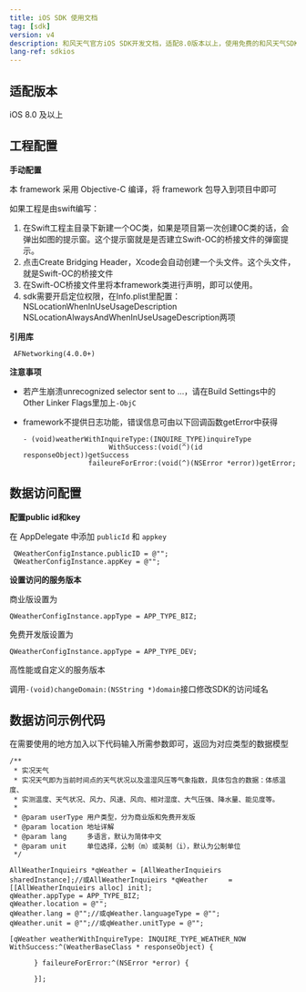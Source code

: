 ```yaml
---
title: iOS SDK 使用文档
tag: [sdk]
version: v4
description: 和风天气官方iOS SDK开发文档，适配8.0版本以上，使用免费的和风天气SDK，快速集成和风天气最新天气数据，方便调用
lang-ref: sdkios
---
```


## 适配版本

iOS 8.0 及以上

## 工程配置

**手动配置**

 本 framework 采用 Objective-C 编译，将 framework 包导入到项目中即可

 如果工程是由swift编写：

1. 在Swift工程主目录下新建一个OC类，如果是项目第一次创建OC类的话，会弹出如图的提示窗。这个提示窗就是是否建立Swift-OC的桥接文件的弹窗提示。
2. 点击Create Bridging Header，Xcode会自动创建一个头文件。这个头文件，就是Swift-OC的桥接文件
3. 在Swift-OC桥接文件里将本framework类进行声明，即可以使用。
4. sdk需要开启定位权限，在Info.plist里配置：
   NSLocationWhenInUseUsageDescription
   NSLocationAlwaysAndWhenInUseUsageDescription两项

**引用库**

~~~objc
 AFNetworking(4.0.0+)
~~~

**注意事项**

* 若产生崩溃unrecognized selector sent to ...，请在Build Settings中的Other Linker Flags里加上`-ObjC`
* framework不提供日志功能，错误信息可由以下回调函数getError中获得
  
    ```objc
    - (void)weatherWithInquireType:(INQUIRE_TYPE)inquireType
                         WithSuccess:(void(^)(id responseObject))getSuccess
                    faileureForError:(void(^)(NSError *error))getError;
    ```

## 数据访问配置
 
**配置public id和key**

在 AppDelegate 中添加 `publicId` 和 `appkey`

```objc
 QWeatherConfigInstance.publicID = @"";
 QWeatherConfigInstance.appKey = @"";
```

**设置访问的服务版本**

商业版设置为

```objc
QWeatherConfigInstance.appType = APP_TYPE_BIZ;
```

免费开发版设置为

```objc
QWeatherConfigInstance.appType = APP_TYPE_DEV;
```

高性能或自定义的服务版本

调用`-(void)changeDomain:(NSString *)domain`接口修改SDK的访问域名

## 数据访问示例代码

在需要使用的地方加入以下代码输入所需参数即可，返回为对应类型的数据模型
  
```objc
/**
 * 实况天气
 * 实况天气即为当前时间点的天气状况以及温湿风压等气象指数，具体包含的数据：体感温度、
 * 实测温度、天气状况、风力、风速、风向、相对湿度、大气压强、降水量、能见度等。
 *
 * @param userType 用户类型，分为商业版和免费开发版
 * @param location 地址详解
 * @param lang     多语言，默认为简体中文
 * @param unit     单位选择，公制（m）或英制（i），默认为公制单位
 */

AllWeatherInquieirs *qWeather = [AllWeatherInquieirs sharedInstance];//或AllWeatherInquieirs *qWeather     = [[AllWeatherInquieirs alloc] init];
qWeather.appType = APP_TYPE_BIZ;
qWeather.location = @"";
qWeather.lang = @"";//或qWeather.languageType = @"";
qWeather.unit = @"";//或qWeather.unitType = @"";

[qWeather weatherWithInquireType: INQUIRE_TYPE_WEATHER_NOW WithSuccess:^(WeatherBaseClass * responseObject) {

      } faileureForError:^(NSError *error) {

      }];
```          
